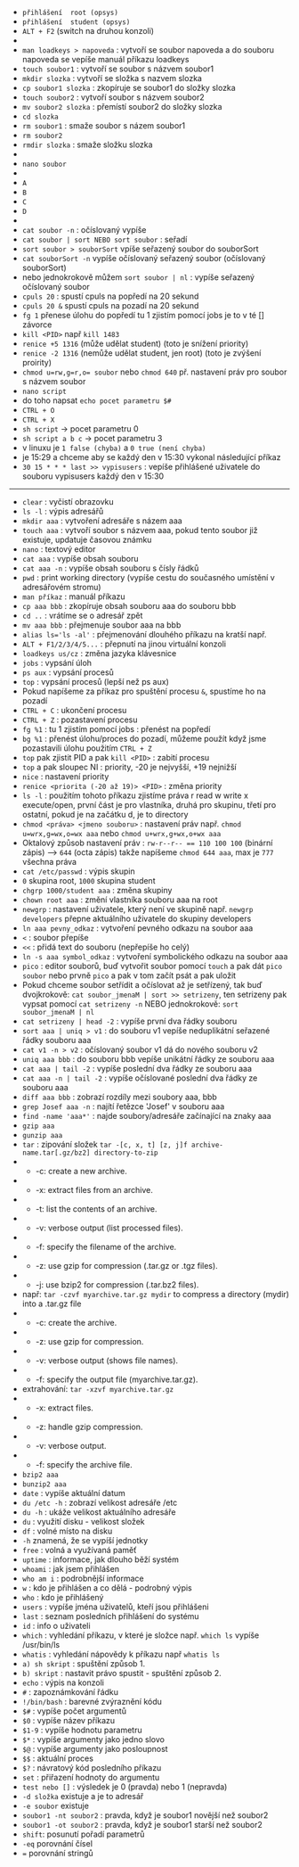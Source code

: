 - `přihlášení  root (opsys)`
- `přihlášení  student (opsys)`
- `ALT + F2` (switch na druhou konzoli)
- 
- `man loadkeys > napoveda` : vytvoří se soubor napoveda a do souboru napoveda se vepíše manuál příkazu loadkeys
- `touch soubor1` : vytvoří se soubor s názvem soubor1
- `mkdir slozka` : vytvoří se složka s nazvem slozka
- `cp soubor1 slozka` : zkopíruje se soubor1 do složky slozka
- `touch soubor2` : vytvoří soubor s názvem soubor2
- `mv soubor2 slozka` : přemístí soubor2 do složky slozka
- `cd slozka`
- `rm soubor1` : smaže soubor s názem soubor1
- `rm soubor2`
- `rmdir slozka` : smaže složku slozka
-
- `nano soubor`
- 
- `A`
- `B`
- `C`
- `D`
- 
- `cat soubor -n` : očíslovaný vypíše
- `cat soubor | sort NEBO sort soubor` : seřadí
- `sort soubor > souborSort` vpíše seřazený soubor do souborSort
- `cat souborSort -n` vypíše očíslovaný seřazený soubor (očíslovaný souborSort)
- nebo jednokrokově můžem `sort soubor | nl` : vypíše seřazený očíslovaný soubor
- `cpuls 20` : spustí cpuls na popředí na 20 sekund
- `cpuls 20 &` spustí cpuls na pozadí na 20 sekund
- `fg 1` přenese úlohu do popředí tu 1 zjistím pomocí jobs je to v té [] závorce
- `kill <PID>` např `kill 1483`
- `renice +5 1316` (může udělat student) (toto je snížení priority)
- `renice -2 1316` (nemůže udělat student, jen root) (toto je zvýšení proirity)
- `chmod u=rw,g=r,o= soubor` nebo `chmod 640` př. nastavení práv pro soubor s názvem soubor
- `nano script`
- do toho napsat `echo pocet parametru $#`
- `CTRL + O`
- `CTRL + X`
- `sh script` -> pocet parametru 0
- `sh script a b c` -> pocet parametru 3
- v linuxu je `1 false (chyba)` a `0 true (není chyba)`
- je 15:29 a chceme aby se každý den v 15:30 vykonal následující příkaz
- `30 15 * * * last >> vypisusers` : vepíše přihlášené uživatele do souboru vypisusers každý den v 15:30 

***

- `clear` : vyčistí obrazovku
- `ls -l` : výpis adresářů
- `mkdir aaa` : vytvoření adresáře s názem aaa
- `touch aaa` : vytvoří soubor s názvem aaa, pokud tento soubor již existuje, updatuje časovou známku
- `nano` : textový editor
- `cat aaa` : vypíše obsah souboru
- `cat aaa -n` : vypíše obsah souboru s čísly řádků
- `pwd` : print working directory (vypíše cestu do současného umístění v adresářovém stromu)
- `man příkaz` : manuál příkazu
- `cp aaa bbb` : zkopíruje obsah souboru aaa do souboru bbb
- `cd ..` : vrátíme se o adresář zpět
- `mv aaa bbb` : přejmenuje soubor aaa na bbb
- `alias ls='ls -al'` : přejmenování dlouhého příkazu na kratší např.
- `ALT + F1/2/3/4/5...` : přepnutí na jinou virtuální konzoli
- `loadkeys us/cz` : změna jazyka klávesnice
- `jobs` : vypsání úloh
- `ps aux` : vypsání procesů
- `top` : vypsání procesů (lepší než ps aux)
- Pokud napíšeme za příkaz pro spuštění procesu `&`, spustíme ho na pozadí
- `CTRL + C` : ukončení procesu
- `CTRL + Z` : pozastavení procesu
- `fg %1` : tu 1 zjistím pomocí jobs : přenést na popředí
- `bg %1` : přenést úlohu/proces do pozadí, můžeme použít když jsme pozastavili úlohu použitím `CTRL + Z`
- `top` pak zjistit PID a pak `kill <PID>` : zabití procesu
- `top` a pak sloupec NI : priority, -20 je nejvyšší, +19 nejnižší
- `nice` : nastavení priority
- `renice <priorita (-20 až 19)> <PID>` : změna priority
- `ls -l` : použitím tohoto příkazu zjistíme práva r read w write x execute/open, první část je pro vlastníka, druhá pro skupinu, třetí pro ostatní, pokud je na začátku d, je to directory
- `chmod <práva> <jmeno souboru>` : nastavení práv např. `chmod u=wrx,g=wx,o=wx aaa` nebo `chmod u+wrx,g+wx,o+wx aaa`
- Oktalový způsob nastavení práv : `rw-r--r-- == 110 100 100` (binární zápis) --> `644` (octa zápis) takže napíšeme `chmod 644 aaa`, max je `777` všechna práva
- `cat /etc/passwd` : výpis skupin
- `0` skupina root, `1000` skupina student
- `chgrp 1000/student aaa` : změna skupiny
- `chown root aaa` : změní vlastníka souboru aaa na root
- `newgrp` : nastavení uživatele, který není ve skupině např. `newgrp developers` přepne aktuálního uživatele do skupiny developers
- `ln aaa pevny_odkaz` : vytvoření pevného odkazu na soubor aaa
- `<` : soubor přepíše
- `<<` : přidá text do souboru (nepřepíše ho celý)
- `ln -s aaa symbol_odkaz` : vytvoření symbolického odkazu na soubor aaa
- `pico` : editor souborů, buď vytvořit soubor pomocí `touch` a pak dát `pico soubor` nebo prvně `pico` a pak v tom začít psát a pak uložit
- Pokud chceme soubor setřídit a očíslovat až je setřízený, tak buď dvojkrokově: `cat soubor_jmenaM | sort >> setrizeny`, ten setrizeny pak vypsat pomocí `cat setrizeny -n` NEBO jednokrokově: `sort soubor_jmenaM | nl`
- `cat setrizeny | head -2` : vypíše první dva řádky souboru
- `sort aaa | uniq > v1` : do souboru v1 vepíše neduplikátní seřazené řádky souboru aaa
- `cat v1 -n > v2` : očíslovaný soubor v1 dá do nového souboru v2
- `uniq aaa bbb` : do souboru bbb vepíše unikátní řádky ze souboru aaa
- `cat aaa | tail -2` : vypíše poslední dva řádky ze souboru aaa
- `cat aaa -n | tail -2` : vypíše očíslované poslední dva řádky ze souboru aaa
- `diff aaa bbb` : zobrazí rozdíly mezi soubory aaa, bbb
- `grep Josef aaa -n` : najítí řetězce 'Josef' v souboru aaa
- `find -name 'aaa*'` : najde soubory/adresáře začínající na znaky aaa
- `gzip aaa`
- `gunzip aaa`
- `tar` : zipování složek `tar -[c, x, t] [z, j]f archive-name.tar[.gz/bz2] directory-to-zip`
- * -c: create a new archive.
- * -x: extract files from an archive.
- * -t: list the contents of an archive.
- * -v: verbose output (list processed files).
- * -f: specify the filename of the archive.
- * -z: use gzip for compression (.tar.gz or .tgz files).
- * -j: use bzip2 for compression (.tar.bz2 files).
- např: `tar -czvf myarchive.tar.gz mydir` to compress a directory (mydir) into a .tar.gz file
- * -c: create the archive.
- * -z: use gzip for compression.
- * -v: verbose output (shows file names).
- * -f: specify the output file (myarchive.tar.gz).
- extrahování: `tar -xzvf myarchive.tar.gz`
- * -x: extract files.
- * -z: handle gzip compression.
- * -v: verbose output.
- * -f: specify the archive file.
- `bzip2 aaa`
- `bunzip2 aaa`
- `date` : vypíše aktuální datum
- `du /etc -h` : zobrazí velikost adresáře /etc
- `du -h` : ukáže velikost aktuálního adresáře
- `du` : využití disku - velikost složek
- `df` : volné místo na disku
- `-h` znamená, že se vypíší jednotky
- `free` : volná a využívaná paměť
- `uptime` : informace, jak dlouho běží systém
- `whoami` : jak jsem přihlášen
- `who am i` : podrobnější informace
- `w` : kdo je přihlášen a co dělá - podrobný výpis
- `who` : kdo je přihlášený
- `users` : vypíše jména uživatelů, kteří jsou přihlášeni
- `last` : seznam posledních přihlášení do systému
- `id` : info o uživateli
- `which` : vyhledání příkazu, v které je složce např. `which ls` vypíše /usr/bin/ls
- `whatis` : vyhledání nápovědy k příkazu např `whatis ls`
- `a) sh skript` : spuštění způsob 1.
- `b) skript` : nastavit právo spustit - spuštění způsob 2.
- `echo` : výpis na konzoli
- `#` : zapoznámkování řádku
- `!/bin/bash` : barevné zvýraznění kódu
- `$#` : vypíše počet argumentů
- `$0` : vypíše název příkazu
- `$1-9` : vypíše hodnotu parametru
- `$*` : vypíše argumenty jako jedno slovo
- `$@` : vypíše argumenty jako posloupnost
- `$$` : aktuální proces
- `$?` : návratový kód posledního příkazu
- `set` : přiřazení hodnoty do argumentu
- `test nebo []` : výsledek je 0 (pravda) nebo 1 (nepravda)
- `-d složka` existuje a je to adresář
- `-e soubor` existuje
- `soubor1 -nt soubor2` : pravda, když je soubor1 novější než soubor2
- `soubor1 -ot soubor2` : pravda, když je soubor1 starší než soubor2
- `shift`: posunutí pořadí parametrů
- `-eq` porovnání čísel
- `=` porovnání stringů

